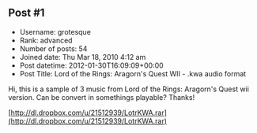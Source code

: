 ## Post #1
- Username: grotesque
- Rank: advanced
- Number of posts: 54
- Joined date: Thu Mar 18, 2010 4:12 am
- Post datetime: 2012-01-30T16:09:09+00:00
- Post Title: Lord of the Rings: Aragorn's Quest WII - .kwa audio format

Hi, this is a sample of 3 music from Lord of the Rings: Aragorn's Quest wii version.
Can be convert in somethings playable?
Thanks!

[http://dl.dropbox.com/u/21512939/LotrKWA.rar](http://dl.dropbox.com/u/21512939/LotrKWA.rar)
